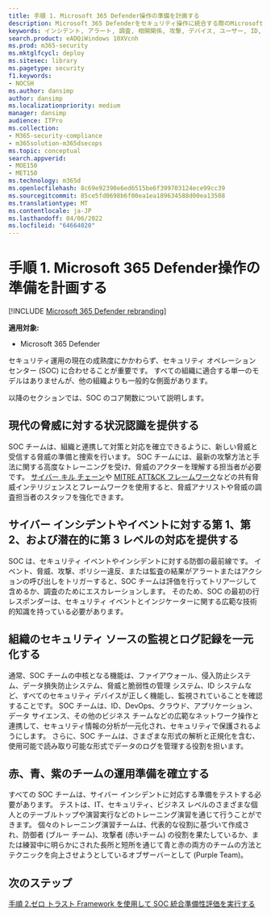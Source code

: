 ```yaml
---
title: 手順 1. Microsoft 365 Defender操作の準備を計画する
description: Microsoft 365 Defenderをセキュリティ操作に統合する際のMicrosoft 365 Defender操作準備の計画の基本。
keywords: インシデント, アラート, 調査, 相関関係, 攻撃, デバイス, ユーザー, ID, ID, メールボックス, 電子メール, 365, Microsoft, m365, インシデント対応, サイバー攻撃, secops, セキュリティ操作, soc
search.product: eADQiWindows 10XVcnh
ms.prod: m365-security
ms.mktglfcycl: deploy
ms.sitesec: library
ms.pagetype: security
f1.keywords:
- NOCSH
ms.author: dansimp
author: dansimp
ms.localizationpriority: medium
manager: dansimp
audience: ITPro
ms.collection:
- M365-security-compliance
- m365solution-m365dsecops
ms.topic: conceptual
search.appverid:
- MOE150
- MET150
ms.technology: m365d
ms.openlocfilehash: 8c69e92390e6ed6515be6f399703124ece99cc39
ms.sourcegitcommit: 85ce5fd0698b6f00ea1ea189634588d00ea13508
ms.translationtype: MT
ms.contentlocale: ja-JP
ms.lasthandoff: 04/06/2022
ms.locfileid: "64664020"
---
```

# <a name="step-1-plan-for-microsoft-365-defender-operations-readiness"></a>手順 1. Microsoft 365 Defender操作の準備を計画する

[!INCLUDE [Microsoft 365 Defender rebranding](../includes/microsoft-defender.md)]

**適用対象:**
- Microsoft 365 Defender

セキュリティ運用の現在の成熟度にかかわらず、セキュリティ オペレーション センター (SOC) に合わせることが重要です。 すべての組織に適合する単一のモデルはありませんが、他の組織よりも一般的な側面があります。

以降のセクションでは、SOC のコア関数について説明します。

## <a name="provide-situational-awareness-of-modern-threats"></a>現代の脅威に対する状況認識を提供する

SOC チームは、組織と連携して対策と対応を確立できるように、新しい脅威と受信する脅威の準備と捜索を行います。 SOC チームには、最新の攻撃方法と手法に関する高度なトレーニングを受け、脅威のアクターを理解する担当者が必要です。 [サイバー キル チェーン](https://www.microsoft.com/security/blog/2016/11/28/disrupting-the-kill-chain/)や [MITRE ATT&CK フレームワーク](https://attack.mitre.org/)などの共有脅威インテリジェンスとフレームワークを使用すると、脅威アナリストや脅威の調査担当者のスタッフを強化できます。

## <a name="provide-first-second-and-potentially-third-level-responses-to-cyber-incidents-and-events"></a>サイバー インシデントやイベントに対する第 1、第 2、および潜在的に第 3 レベルの対応を提供する

SOC は、セキュリティ イベントやインシデントに対する防御の最前線です。 イベント、脅威、攻撃、ポリシー違反、または監査の結果がアラートまたはアクションの呼び出しをトリガーすると、SOC チームは評価を行ってトリアージして含めるか、調査のためにエスカレーションします。 そのため、SOC の最初の行レスポンダーは、セキュリティ イベントとインジケーターに関する広範な技術的知識を持っている必要があります。

## <a name="centralize-monitoring-and-logging-of-your-organizations-security-sources"></a>組織のセキュリティ ソースの監視とログ記録を一元化する

通常、SOC チームの中核となる機能は、ファイアウォール、侵入防止システム、データ損失防止システム、脅威と脆弱性の管理 システム、ID システムなど、すべてのセキュリティ デバイスが正しく機能し、監視されていることを確認することです。 SOC チームは、ID、DevOps、クラウド、アプリケーション、データ サイエンス、その他のビジネス チームなどの広範なネットワーク操作と連携して、セキュリティ情報の分析が一元化され、セキュリティで保護されるようにします。 さらに、SOC チームは、さまざまな形式の解析と正規化を含む、使用可能で読み取り可能な形式でデータのログを管理する役割を担います。

## <a name="establish-red-blue-and-purple-team-operational-readiness"></a>赤、青、紫のチームの運用準備を確立する

すべての SOC チームは、サイバー インシデントに対応する準備をテストする必要があります。 テストは、IT、セキュリティ、ビジネス レベルのさまざまな個人とのテーブルトップや演習実行などのトレーニング演習を通じて行うことができます。 個々のトレーニング演習チームは、代表的な役割に基づいて作成され、防御者 (ブルー チーム)、攻撃者 (赤いチーム) の役割を果たしているか、または練習中に明らかにされた長所と短所を通じて青と赤の両方のチームの方法とテクニックを向上させようとしているオブザーバーとして (Purple Team)。

## <a name="next-step"></a>次のステップ

[手順 2.ゼロ トラスト Framework を使用して SOC 統合準備性評価を実行する](integrate-microsoft-365-defender-secops-readiness.md)
